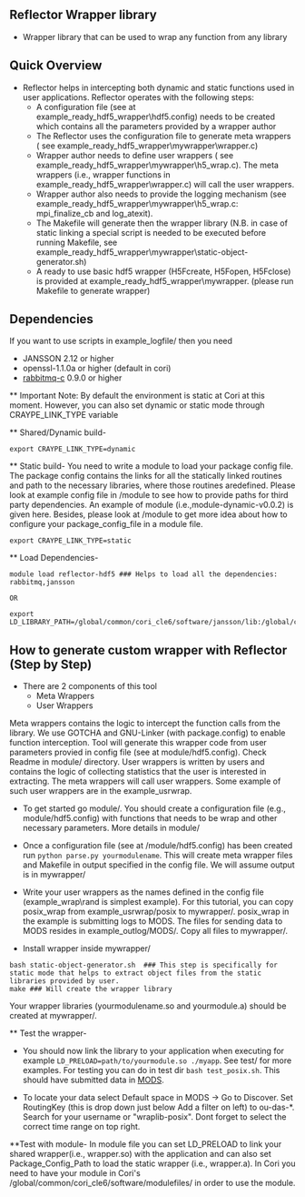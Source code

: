 ## Reflector Wrapper library
* Wrapper library that can be used to wrap any function from any library

## Quick Overview

* Reflector helps in intercepting both dynamic and static functions used in user applications. Reflector operates with the following steps:
	- A configuration file (see at example\_ready\_hdf5\_wrapper\hdf5.config) needs to be created which contains all the parameters provided by a wrapper author
	- The Reflector uses the configuration file to generate meta wrappers ( see example\_ready\_hdf5\_wrapper\mywrapper\wrapper.c)
	- Wrapper author needs to define user wrappers ( see example\_ready\_hdf5\_wrapper\mywrapper\h5\_wrap.c). The meta wrappers (i.e., wrapper functions in example\_ready\_hdf5\_wrapper\wrapper.c) will call the user wrappers.
	- Wrapper author also needs to provide the logging mechanism (see example\_ready\_hdf5\_wrapper\mywrapper\h5\_wrap.c: mpi\_finalize\_cb and log\_atexit).
	- The Makefile will generate then the wrapper library (N.B. in case of static linking a special script is needed to be executed before running Makefile, see example\_ready\_hdf5\_wrapper\mywrapper\static-object-generator.sh)
	- A ready to use basic hdf5 wrapper (H5Fcreate, H5Fopen, H5Fclose) is provided at example\_ready\_hdf5\_wrapper\mywrapper. (please run Makefile to generate wrapper)

## Dependencies

If you want to use scripts in example\_logfile/ then you need

* JANSSON 2.12 or higher
* openssl-1.1.0a or higher (default in cori)
* [rabbitmq-c](https://github.com/alanxz/rabbitmq-c) 0.9.0 or higher 


** Important Note: By default the environment is static at Cori at this moment. However,  you can also set dynamic or static mode through CRAYPE_LINK_TYPE variable

** Shared/Dynamic build-
```
export CRAYPE_LINK_TYPE=dynamic
```

** Static build-
You need to write a module to load your package config file. The package config contains the links for all the statically linked routines and path to the necessary libraries, where those routines aredefined. Please look at example config file in /module to see how to provide paths for third party dependencies. An example of module (i.e.,module-dynamic-v0.0.2) is given here. Besides, please look at /module to get more idea about how to configure your package_config_file in a module file.
```
export CRAYPE_LINK_TYPE=static

```

** Load Dependencies-
```
module load reflector-hdf5 ### Helps to load all the dependencies: rabbitmq,jansson

OR

export LD_LIBRARY_PATH=/global/common/cori_cle6/software/jansson/lib:/global/common/cori_cle6/software/rabbitmq/0.9.0/lib64:$LD_LIBRARY_PATH 
```  

## How to generate custom wrapper with Reflector (Step by Step)
* There are 2 components of this tool
	- Meta Wrappers
	- User Wrappers

Meta wrappers contains the logic to intercept the function calls from the library. We use GOTCHA and GNU-Linker (with package.config) to enable function interception. Tool will generate this wrapper code from user parameters provied in config file (see at module/hdf5.config). Check Readme in module/ directory. User wrappers is written by users and contains the logic of collecting statistics that the user is interested in extracting. The meta wrappers will call user wrappers. Some example of such user wrappers are in the example_usrwrap. 

* To get started go module/. You should create a configuration file (e.g., module/hdf5.config) with functions that needs to be wrap and other necessary parameters. More details in module/

* Once a configuration file (see at /module/hdf5.config) has been created run ``python parse.py yourmodulename``. This will create meta wrapper files and Makefile in output specified in the config file. We will assume output is in mywrapper/ 

* Write your user wrappers as the names defined in the config file (example_wrap\rand is simplest example). For this tutorial, you can copy posix_wrap from example_usrwrap/posix to mywrapper/. posix_wrap in the example is submitting logs to MODS. The files for sending data to MODS resides in example_outlog/MODS/. Copy all files to mywrapper/. 

* Install wrapper inside mywrapper/
```
bash static-object-generator.sh  ### This step is specifically for static mode that helps to extract object files from the static libraries provided by user.
make ### Will create the wrapper library
```

Your wrapper libraries (yourmodulename.so and yourmodule.a) should be created at mywrapper/. 

** Test the wrapper-
* You should now link the library to your application when executing for example `LD_PRELOAD=path/to/yourmodule.so ./myapp`. See test/ for more examples. For testing you can do in test dir `bash test_posix.sh`. This should have submitted data in [MODS](https://kb.nersc.gov). 

* To locate your data select Default space in MODS -> Go to Discover. Set RoutingKey (this is drop down just below Add a filter on left) to ou-das-\*. Search for your username or "wraplib-posix". Dont forget to select the correct time range on top right.

**Test with module- In module file you can set LD_PRELOAD to link your shared wrapper(i.e., wrapper.so) with the application  and can also set Package_Config_Path to load the static wrapper (i.e., wrapper.a). In Cori you need to have your module in Cori's /global/common/cori_cle6/software/modulefiles/ in order to use the module.

